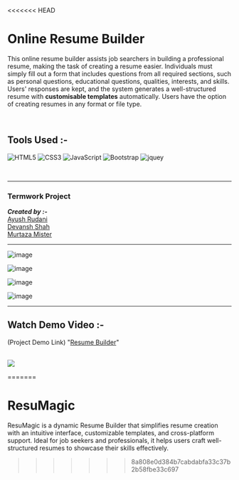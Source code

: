 <<<<<<< HEAD
# Online Resume Builder

<!-- ## Description -->

This online resume builder assists job searchers in building a professional resume, making the task of creating a resume easier. Individuals must simply fill out a form that includes questions from all required sections, such as personal questions, educational questions, qualities, interests, and skills. Users' responses are kept, and the system generates a well-structured resume with **customisable templates** automatically. Users have the option of creating resumes in any format or file type.

<br>


<!-- _**This project makes use of :**_

1. HTML
2. CSS
3. JavaScript
4. Bootstrap -->

## Tools Used :-
![HTML5](https://img.shields.io/badge/HTML5-E34F26?style=for-the-badge&logo=html5&logoColor=white)
![CSS3](https://img.shields.io/badge/CSS3-1572B6?style=for-the-badge&logo=css3&logoColor=white)
![JavaScript](https://img.shields.io/badge/JavaScript-323330?style=for-the-badge&logo=javascript&logoColor=F7DF1E)
![Bootstrap](https://img.shields.io/badge/Bootstrap-563D7C?style=for-the-badge&logo=bootstrap&logoColor=white)
![jquey](https://img.shields.io/badge/jQuery-0769AD?style=for-the-badge&logo=jquery&logoColor=white)

<br>
<hr>

<h3><b>Termwork Project</b></h3>

<!-- [Resume Builder](https://github.com/R-Ayush777/WDW_Project_CE104_CE108_CE144) -->
_**Created by :-**_ <br>[Ayush Rudani](https://github.com/ayush-rudani)<br>[Devansh Shah](https://github.com/shahdevansh28)<br>[Murtaza Mister](https://github.com/MurtazaMister)

---

![image](https://github.com/ayush-rudani/Resume-Builder/assets/78534043/7e28f150-1e37-4a58-b400-77a07ebfb911)

![image](https://github.com/ayush-rudani/Resume-Builder/assets/78534043/3204455c-d0d3-43b4-aaae-29c7b0d8da57)

![image](https://github.com/ayush-rudani/Resume-Builder/assets/78534043/bc1dae56-eb97-45c6-96cb-144566b51753)

![image](https://github.com/ayush-rudani/Resume-Builder/assets/78534043/2bc5c1ab-5ccc-4757-a5ca-7dffbadaed4b)


---

## Watch Demo Video :-

(Project Demo Link)
"[Resume Builder](https://drive.google.com/file/d/1EuOOZCdjE9vxb4UhVG27ybTMskUWizxt/view?usp=sharing)"

<!-- ![Home](ResumeBuilder.gif) -->

<br>

<!-- ## Contributors -->
<a href="https://github.com/R-Ayush777/WDW_Project_CE104_CE108_CE144/graphs/contributors">
  <img src="https://contrib.rocks/image?repo=R-Ayush777/WDW_Project_CE104_CE108_CE144" />
</a>

<!-- <b><h3>Video Link : </b>https://drive.google.com/file/d/1X8XSruU315Ziyao32fiOv2zgZ8U-nqOP/view</h3> -->
<!-- This online resume builder simplifies the work of making a resume for job seekers by help them in creating a professional resume. Individuals must simply complete a form that includes questions from all needed fields, including personal questions, educational questions, traits, interests, and skills, among others. The answers given by the users are saved, and the system generates a well-structured resume automatically with costomisable templates. Users can produce resumes in any format and file type. -->
=======
# ResuMagic
ResuMagic is a dynamic Resume Builder that simplifies resume creation with an intuitive interface, customizable templates, and cross-platform support. Ideal for job seekers and professionals, it helps users craft well-structured resumes to showcase their skills effectively.
>>>>>>> 8a808e0d384b7cabdabfa33c37b2b58fbe33c697
